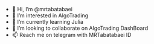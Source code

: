 - 👋 Hi, I’m @mrtabatabaei
- 👀 I’m interested in AlgoTrading 
- 🌱 I’m currently learning Julia
- 💞️ I’m looking to collaborate on AlgoTrading DashBoard
- 📫 Reach me on telegram with MRTabatabaei ID

<!---
mrtabatabaei/mrtabatabaei is a ✨ special ✨ repository because its `README.md` (this file) appears on your GitHub profile.
You can click the Preview link to take a look at your changes.
--->
